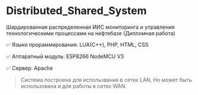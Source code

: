 # Distributed_Shared_System
Шардированная распределенная ИИС мониторинга и управления технологическими процессами на нефтебазе (Дипломная работа)


:white_check_mark: Языки прораммирования: LUA(С++), PHP, HTML, CSS

:white_check_mark: Аппаратный модуль: ESP8266 NodeMCU V3

:white_check_mark: Сервер: Apache


> Система построена для использвания в сетях LAN,
> Но может быть использована и для работы в сетях WAN.
